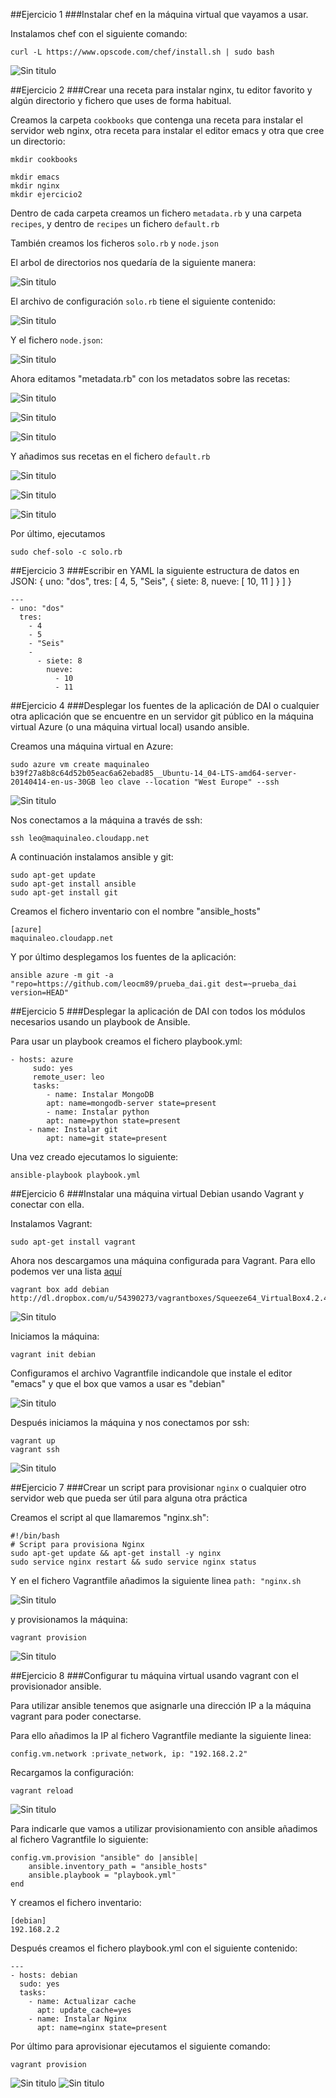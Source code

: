 ##Ejercicio 1
###Instalar chef en la máquina virtual que vayamos a usar.

Instalamos chef con el siguiente comando:

`curl -L https://www.opscode.com/chef/install.sh | sudo bash`

![Sin titulo](https://github.com/leocm89/prueba/blob/master/Imagenes/Tema7/ejercicio1_1.png)


##Ejercicio 2
###Crear una receta para instalar nginx, tu editor favorito y algún directorio y fichero que uses de forma habitual.

Creamos la carpeta `cookbooks` que contenga una receta para instalar el servidor web nginx, otra receta para instalar el editor emacs y otra que cree un directorio:

~~~
mkdir cookbooks
~~~

~~~
mkdir emacs
mkdir nginx
mkdir ejercicio2
~~~

Dentro de cada carpeta creamos un fichero `metadata.rb` y una carpeta `recipes`, y dentro de `recipes` un fichero `default.rb` 

También creamos los ficheros `solo.rb` y `node.json`

El arbol de directorios nos quedaría de la siguiente manera:

![Sin titulo](https://github.com/leocm89/prueba/blob/master/Imagenes/Tema7/ejercicio2_1.png)


El archivo de configuración `solo.rb` tiene el siguiente contenido:

![Sin titulo](https://github.com/leocm89/prueba/blob/master/Imagenes/Tema7/ejercicio2_2.png)

Y el fichero `node.json`:

![Sin titulo](https://github.com/leocm89/prueba/blob/master/Imagenes/Tema7/ejercicio2_3.png)

Ahora editamos "metadata.rb" con los metadatos sobre las recetas:

![Sin titulo](https://github.com/leocm89/prueba/blob/master/Imagenes/Tema7/ejercicio2_4.png)

![Sin titulo](https://github.com/leocm89/prueba/blob/master/Imagenes/Tema7/ejercicio2_5.png)

![Sin titulo](https://github.com/leocm89/prueba/blob/master/Imagenes/Tema7/ejercicio2_6.png)

Y añadimos sus recetas en el fichero `default.rb`

![Sin titulo](https://github.com/leocm89/prueba/blob/master/Imagenes/Tema7/ejercicio2_7.png)

![Sin titulo](https://github.com/leocm89/prueba/blob/master/Imagenes/Tema7/ejercicio2_8.png)

![Sin titulo](https://github.com/leocm89/prueba/blob/master/Imagenes/Tema7/ejercicio2_9.png)


Por último, ejecutamos

~~~
sudo chef-solo -c solo.rb
~~~

##Ejercicio 3
###Escribir en YAML la siguiente estructura de datos en JSON: { uno: "dos", tres: [ 4, 5, "Seis", { siete: 8, nueve: [ 10, 11 ] } ] }

~~~
---
- uno: "dos"
  tres:
    - 4
    - 5
    - "Seis"
    -
      - siete: 8
        nueve:
          - 10
          - 11
~~~


##Ejercicio 4
###Desplegar los fuentes de la aplicación de DAI o cualquier otra aplicación que se encuentre en un servidor git público en la máquina virtual Azure (o una máquina virtual local) usando ansible.

Creamos una máquina virtual en Azure:
~~~
sudo azure vm create maquinaleo b39f27a8b8c64d52b05eac6a62ebad85__Ubuntu-14_04-LTS-amd64-server-20140414-en-us-30GB leo clave --location "West Europe" --ssh
~~~

![Sin titulo](https://github.com/leocm89/prueba/blob/master/Imagenes/Tema7/ejercicio4_1.png)

Nos conectamos a la máquina a través de ssh:
~~~
ssh leo@maquinaleo.cloudapp.net
~~~



A continuación instalamos ansible y git:

~~~
sudo apt-get update
sudo apt-get install ansible
sudo apt-get install git
~~~

Creamos el fichero inventario con el nombre "ansible_hosts"

~~~
[azure]
maquinaleo.cloudapp.net
~~~

Y por último desplegamos los fuentes de la aplicación:

~~~
ansible azure -m git -a "repo=https://github.com/leocm89/prueba_dai.git dest=~prueba_dai version=HEAD"
~~~



##Ejercicio 5
###Desplegar la aplicación de DAI con todos los módulos necesarios usando un playbook de Ansible.

Para usar un playbook creamos el fichero playbook.yml:

~~~
- hosts: azure
     sudo: yes
     remote_user: leo
     tasks:
        - name: Instalar MongoDB
      	apt: name=mongodb-server state=present
        - name: Instalar python
        apt: name=python state=present
	- name: Instalar git
        apt: name=git state=present

~~~

Una vez creado ejecutamos lo siguiente: 
~~~
ansible-playbook playbook.yml
~~~

##Ejercicio 6
###Instalar una máquina virtual Debian usando Vagrant y conectar con ella.

Instalamos Vagrant:

~~~
sudo apt-get install vagrant
~~~

Ahora nos descargamos una máquina configurada para Vagrant. Para ello podemos ver una lista [aquí](http://www.vagrantbox.es/)
~~~
vagrant box add debian http://dl.dropbox.com/u/54390273/vagrantboxes/Squeeze64_VirtualBox4.2.4.box
~~~

![Sin titulo](https://github.com/leocm89/prueba/blob/master/Imagenes/Tema7/ejercicio6_1.png)

Iniciamos la máquina:

~~~
vagrant init debian
~~~

Configuramos el archivo Vagrantfile indicandole que instale el editor "emacs" y que el box que vamos a usar es "debian"
		
![Sin titulo](https://github.com/leocm89/prueba/blob/master/Imagenes/Tema7/ejercicio6_2.png)

Después iniciamos la máquina y nos conectamos por ssh:

~~~
vagrant up
vagrant ssh
~~~

![Sin titulo](https://github.com/leocm89/prueba/blob/master/Imagenes/Tema7/ejercicio6_3.png)


##Ejercicio 7
###Crear un script para provisionar `nginx` o cualquier otro servidor web que pueda ser útil para alguna otra práctica

Creamos el script al que llamaremos "nginx.sh":
~~~
#!/bin/bash
# Script para provisiona Nginx
sudo apt-get update && apt-get install -y nginx
sudo service nginx restart && sudo service nginx status
~~~

Y en el fichero Vagrantfile añadimos la siguiente linea `path: "nginx.sh`

![Sin titulo](https://github.com/leocm89/prueba/blob/master/Imagenes/Tema7/ejercicio7_1.png)


y provisionamos la máquina:

~~~
vagrant provision
~~~

![Sin titulo](https://github.com/leocm89/prueba/blob/master/Imagenes/Tema7/ejercicio7_2.png)


##Ejercicio 8
###Configurar tu máquina virtual usando vagrant con el provisionador ansible.

Para utilizar ansible tenemos que asignarle una dirección IP a la máquina vagrant para poder conectarse.

Para ello añadimos la IP al fichero Vagrantfile mediante la siguiente linea:

~~~
config.vm.network :private_network, ip: "192.168.2.2"
~~~

Recargamos la configuración:
~~~
vagrant reload
~~~

![Sin titulo](https://github.com/leocm89/prueba/blob/master/Imagenes/Tema7/ejercicio8_1.png)


Para indicarle que vamos a utilizar provisionamiento con ansible añadimos al fichero Vagrantfile lo siguiente:
~~~
config.vm.provision "ansible" do |ansible| 
    ansible.inventory_path = "ansible_hosts"
    ansible.playbook = "playbook.yml"
end
~~~

Y creamos el fichero inventario:
~~~
[debian]
192.168.2.2
~~~

Después creamos el fichero playbook.yml con el siguiente contenido:
~~~
---
- hosts: debian
  sudo: yes
  tasks:
    - name: Actualizar cache
      apt: update_cache=yes
    - name: Instalar Nginx
      apt: name=nginx state=present

~~~

Por último para aprovisionar ejecutamos el siguiente comando: 
~~~
vagrant provision
~~~

![Sin titulo](https://github.com/leocm89/prueba/blob/master/Imagenes/Tema7/ejercicio8_2.png)
![Sin titulo](https://github.com/leocm89/prueba/blob/master/Imagenes/Tema7/ejercicio8_3.png)
